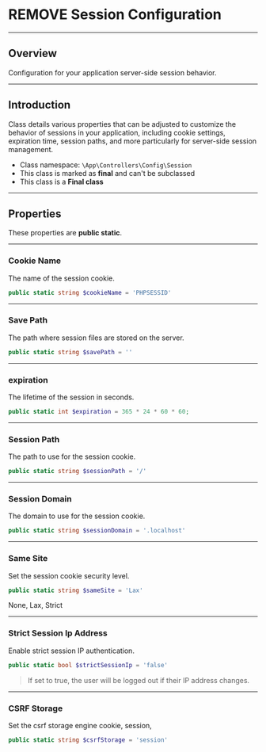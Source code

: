 # REMOVE Session Configuration

***

## Overview

Configuration for your application server-side session behavior.

***

## Introduction

Class details various properties that can be adjusted to customize the behavior of sessions in your application, including cookie settings, expiration time, session paths, and more particularly for server-side session management.

* Class namespace: `\App\Controllers\Config\Session`
* This class is marked as **final** and can't be subclassed
* This class is a **Final class**

***
## Properties

These properties are **public static**.

***

### Cookie Name

The name of the session cookie.

```php
public static string $cookieName = 'PHPSESSID'
```

***

### Save Path

The path where session files are stored on the server.

```php
public static string $savePath = ''
```

***

### expiration

The lifetime of the session in seconds.

```php
public static int $expiration = 365 * 24 * 60 * 60; 
```

***

### Session Path

The path to use for the session cookie.

```php
public static string $sessionPath = '/'
```

***

### Session Domain

The domain to use for the session cookie.

```php
public static string $sessionDomain = '.localhost'
```

***

### Same Site

Set the session cookie security level.

```php
public static string $sameSite = 'Lax'
```

None, Lax, Strict

***

### Strict Session Ip Address

Enable strict session IP authentication.

```php
public static bool $strictSessionIp = 'false'
```

> If set to true, the user will be logged out if their IP address changes.

***

### CSRF Storage

Set the csrf storage engine
cookie, session,

```php
public static string $csrfStorage = 'session'
```